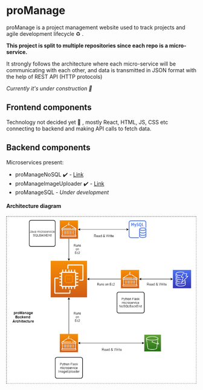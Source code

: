 # proManage
 proManage is a project management website used to track projects and agile development lifecycle :recycle: .
 
 <strong>This project is split to multiple repositories since each repo is a micro-service.</strong>
 
 It strongly follows the architecture where each micro-service will be communicating with each other, and data is transmitted in JSON format with the help of REST API (HTTP protocols)
 
 <i>Currently it's under construction :wrench:</i>
 
 ## Frontend components
 
 Technology not decided yet :walking: , mostly React, HTML, JS, CSS etc connecting to backend and making API calls to fetch data.
 
 ## Backend components
 Microservices present:
 - proManageNoSQL :heavy_check_mark: - [Link](https://github.com/DeepakVelmurugan/proManageNoSQL)
 - proManageImageUploader :heavy_check_mark: - [Link](https://github.com/DeepakVelmurugan/proManageImageUploader)
 - proManageSQL - <i>Under development</i>

#### Architecture diagram

![architecture](https://github.com/DeepakVelmurugan/proManage/blob/develop/BackendArchitecture.png)
 
 
